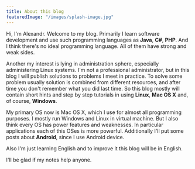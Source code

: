 ```yaml
---
title: About this blog
featuredImage: "/images/splash-image.jpg"
---
```


Hi, I'm Alexandr. Welcome to my blog. Primarily I learn software development and use such programming languages 
as **Java**, **C#**, **PHP**. And I think there's no ideal programming language. All of them have strong and weak sides.

Another my interest is lying in administration sphere, especially administering Linux systems. 
I'm not a professional administrator, but in this blog I will publish solutions to problems I meet in practice. 
To solve some problem usually solution is combined from different resources, and after time you don't remember 
what you did last time. So this blog mostly will contain short hints and step by step tutorials in using 
**Linux**, **Mac OS X** and, of course, **Windows**.

My primary OS now is Mac OS X, which I use for almost all programming purposes. I mostly run Windows and Linux 
in virtual machine. But I also think every OS has power features and weaknesses. In particular applications 
each of this OSes is more powerful. Additionally I'll put some posts about **Android**, since I use Android device.

Also I'm just learning English and to improve it this blog will be in English.

I'll be glad if my notes help anyone.
